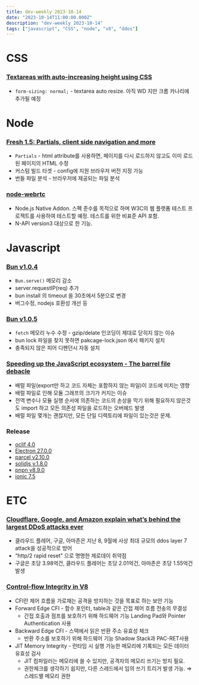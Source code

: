 ```yaml
---
title: dev-weekly 2023-10-14
date: "2023-10-14T11:00:00.000Z"
description: "dev-weekly 2023-10-14"
tags: ["javascript", "CSS", "node", "v8", "ddos"]
---
```

# CSS

### **[Textareas with auto-increasing height using CSS](https://www.amitmerchant.com/textarea-auto-increase-height/)**

- `form-sizing: normal;` - textarea auto resize. 아직 WD 지만 크롬 카나리에 추가될 예정

# Node

### **[Fresh 1.5: Partials, client side navigation and more](https://deno.com/blog/fresh-1.5)**

- `Partials` - html attribute를 사용하면, 페이지를 다시 로드하지 않고도 이미 로드된 페이지의 HTML 수정
- 커스텀 빌드 타겟 - config에 지원 브라우저 버전 지정 가능
- 번들 파일 분석 - 브라우저에 제공되는 파일 분석

### **[node-webrtc](https://github.com/WonderInventions/node-webrtc)**

- Node.js Native Addon. 스펙 준수를 목적으로 하며 W3C의 웹 플랫폼 테스트 프로젝트를 사용하여 테스트할 예정. 테스트를 위한 비표준 API 포함.
- N-API version3 대상으로 한 기능.

# Javascript

### **[Bun v1.0.4](https://bun.sh/blog/bun-v1.0.4)**

- `Bun.serve()` 메모리 감소
- server.requestIP(req) 추가
- bun install 의 timeout 을 30초에서 5분으로 변경
- 버그수정, nodejs 호환성 개선 등

### **[Bun v1.0.5](https://bun.sh/blog/bun-v1.0.5)**

- `fetch` 메모리 누수 수정 - gzip/delate 인코딩이 제대로 닫히지 않는 이슈
- bun lock 파일을 찾지 못하면 pakcage-lock.json 에서 패키지 설치
- 충족되지 않은 피어 디펜던시 자동 설치

### **[Speeding up the JavaScript ecosystem - The barrel file debacle](https://marvinh.dev/blog/speeding-up-javascript-ecosystem-part-7/)**

- 배럴 파일(export만 하고 코드 자체는 포함하지 않는 파일)이 코드에 미치는 영향
- 배럴 파일로 인해 모듈 그래프의 크기가 커지는 이슈
- 전역 변수나 모듈 실행 순서에 의존하는 코드의 손상을 막기 위해 필요하지 않은것도 import 하고 모든 의존성 파일을 로드하는 오버헤드 발생
- 배럴 파일 몇개는 괜찮지만, 모든 단일 디렉토리에 파일이 있는것은 문제.

### **Release**

- [oclif 4.0](https://github.com/oclif/oclif/releases/tag/4.0.0)
- [Electron 27.0.0](https://www.electronjs.org/blog/electron-27-0)
- [parcel v2.10.0](https://github.com/parcel-bundler/parcel/releases/tag/v2.10.0)
- [solidjs v.1.8.0](https://github.com/solidjs/solid/releases/tag/v1.8.0)
- [pnpn v8.9.0](https://github.com/pnpm/pnpm/releases/tag/v8.9.0)
- [ionic 7.5](https://ionic.io/blog/announcing-ionic-7-5)

# ETC

### **[Cloudflare, Google, and Amazon explain what’s behind the largest DDoS attacks ever](https://www.theverge.com/2023/10/10/23911186/ddos-http2-vulnerability-blocked-amazon-aws-cloudflare-google-cloud)**

- 클라우드 플레어, 구글, 아마존은 지난 8, 9월에 사상 최대 규모의 ddos layer 7 attack을 성공적으로 방어
- “http/2 rapid reset” 으로 명명한 제로데이 취약점
- 구글은 초당 3.98억건, 클라우드 플레어는 초당 2.01억건, 아마존은 초당 1.55억건 발생

### **[Control-flow Integrity in V8](https://v8.dev/blog/control-flow-integrity)**

- CFI란 제어 흐름을 가로채는 공격을 방지하는 것을 목표로 하는 보안 기능
- Forward Edge CFI - 함수 포인터, table과 같은 간접 제어 흐름 전송의 무결성
  - 간접 호출과 점프를 보호하기 위해 하드웨어 기능 Landing Pad와 Pointer Authentication 사용
- Backward Edge CFI - 스택에서 읽은 반환 주소 유효성 체크
  - 반환 주소를 보호하기 위해 하드웨어 기능 Shadow Stack과 PAC-RET사용
- JIT Memory Integrity - 런타임 시 실행 가능한 메모리에 기록되는 모든 데이터 유효성 검사
  - JIT 컴파일러는 메모리에 쓸 수 있지만, 공격자의 메모리 쓰기는 방지 필요.
  - 권한체크를 생각하기 쉽지만, 다른 스레드에서 임의 쓰기 트리거 발생 가능. ⇒ 스레드별 메모리 권한